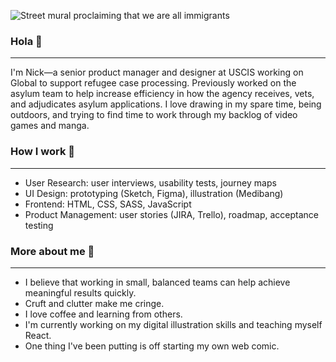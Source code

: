 ![Street mural proclaiming that we are all immigrants](https://pbs.twimg.com/profile_banners/1066593322083463168/1584221574/1500x500)

### Hola 👋
---

I'm Nick—a senior product manager and designer at USCIS working on Global to support refugee case processing. Previously worked on the asylum team to help increase efficiency in how the agency receives, vets, and adjudicates asylum applications. I love drawing in my spare time, being outdoors, and trying to find time to work through my backlog of video games and manga. 

### How I work 💪
---
- User Research: user interviews, usability tests, journey maps
- UI Design: prototyping (Sketch, Figma), illustration (Medibang)
- Frontend: HTML, CSS, SASS, JavaScript
- Product Management: user stories (JIRA, Trello), roadmap, acceptance testing

### More about me 🧐
---
- I believe that working in small, balanced teams can help achieve meaningful results quickly.
- Cruft and clutter make me cringe.
- I love coffee and learning from others.
- I'm currently working on my digital illustration skills and teaching myself React.
- One thing I've been putting is off starting my own web comic.
